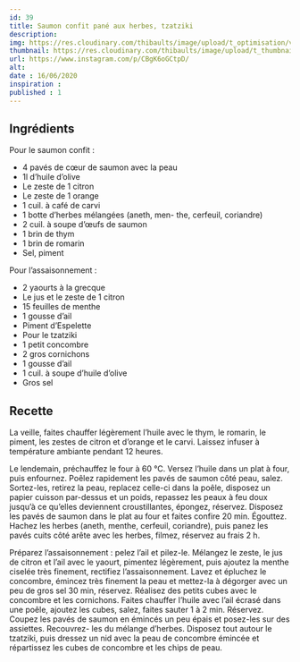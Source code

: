 ```yaml
---
id: 39
title: Saumon confit pané aux herbes, tzatziki
description: 
img: https://res.cloudinary.com/thibaults/image/upload/t_optimisation/v1600461048/Recipes/20200616_saumon.jpg
thumbnail: https://res.cloudinary.com/thibaults/image/upload/t_thumbnail_josie/v1600461048/Recipes/20200616_saumon.jpg
url: https://www.instagram.com/p/CBgK6oGCtpD/
alt: 
date : 16/06/2020
inspiration :
published : 1
---
```


## Ingrédients
Pour le saumon confit :
 - 4 pavés de cœur de saumon avec la peau
 - 1l d’huile d’olive
 - Le zeste de 1 citron
 - Le zeste de 1 orange
 - 1 cuil. à café de carvi
 - 1 botte d’herbes mélangées (aneth, men- the, cerfeuil, coriandre)
 - 2 cuil. à soupe d’œufs de saumon
 - 1 brin de thym
 - 1 brin de romarin
 - Sel, piment
 
 Pour l’assaisonnement :
 - 2 yaourts à la grecque
 - Le jus et le zeste de 1 citron
 - 15 feuilles de menthe
 - 1 gousse d’ail
 - Piment d’Espelette
 - Pour le tzatziki
 - 1 petit concombre
 - 2 gros cornichons
 - 1 gousse d’ail
 - 1 cuil. à soupe d’huile d’olive
 - Gros sel

## Recette
La veille, faites chauffer légèrement l’huile avec le thym, le romarin, le piment, les zestes de citron et d’orange et le carvi. Laissez infuser à température ambiante pendant 12 heures.

Le lendemain, préchauffez le four à 60 °C. Versez l’huile dans un plat à four, puis enfournez. Poêlez rapidement les pavés de saumon côté peau, salez. Sortez-les, retirez la peau, replacez celle-ci dans la poêle, disposez un papier cuisson par-dessus et un poids, repassez les peaux à feu doux jusqu’à ce qu’elles deviennent croustillantes, épongez, réservez. Disposez les pavés de saumon dans le plat au four et faites confire 20 min. Égouttez. Hachez les herbes (aneth, menthe, cerfeuil, coriandre), puis panez les pavés cuits côté arête avec les herbes, filmez, réservez au frais 2 h.

Préparez l’assaisonnement : pelez l’ail et pilez-le. Mélangez le zeste, le jus de citron et l’ail avec le yaourt, pimentez légèrement, puis ajoutez la menthe ciselée très finement, rectifiez l’assaisonnement. Lavez et épluchez le concombre, émincez très finement la peau et mettez-la à dégorger avec un peu de gros sel 30 min, réservez. Réalisez des petits cubes avec le concombre et les cornichons. Faites chauffer l’huile avec l’ail écrasé dans une poêle, ajoutez les cubes, salez, faites sauter 1 à 2 min. Réservez. Coupez les pavés de saumon en émincés un peu épais et posez-les sur des assiettes. Recouvrez- les du mélange d’herbes. Disposez tout autour le tzatziki, puis dressez un nid avec la peau de concombre émincée et répartissez les cubes de concombre et les chips de peau.